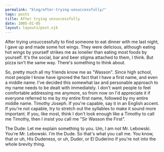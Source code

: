 ```yaml
---
permalink: "blog/after-trying-unsuccessfully/"
tags: posts
title: After trying unsuccessfully
date: 2005-01-05
layout: layouts/post.njk
---
```


After trying unsuccessfully to find someone to eat dinner with me last night, I gave up and made some hot wings. They were delicious, although eating hot wings by yourself strikes me as lonelier than eating most foods by yourself. It's the social, bar and beer stigma attached to them, I think. But pizza isn't the same way. There's something to think about.

So, pretty much all my friends know me as "Wasson". Since high school, most people I know have ignored the fact that I have a first name, and even a middle name. I've decided this somewhat lax and personable approach to my name needs to be dealt with immediately. I don't want people to feel comfortable addressing me anymore, so from now on I'd appreciate it if everyone referred to me by my entire first name, followed by my entire middle name. Timothy Joseph. If you're capable, say it in an English accent. If you're not capable, try to stretch out the syllables to make it sound more important. If you, like most, think I don't look enough like a Timothy to call me Timothy, then I insist you call me "Sir Wasson the First". 

The Dude: Let me explain something to you. Um, I am not Mr. Lebowski. You're Mr. Lebowski. I'm the Dude. So that's what you call me. You know, that or uh, His Dudeness, or uh, Duder, or El Duderino if you're not into the whole brevity thing.